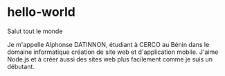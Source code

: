 # hello-world
 
Salut tout le monde
 
Je m'appelle Alphonse DATINNON, étudiant à CERCO au Bénin  dans le domaine informatique création de site web et d'application mobile.
J'aime Node.js et à créer aussi  des sites web plus facilement comme je suis un débutant.
 
